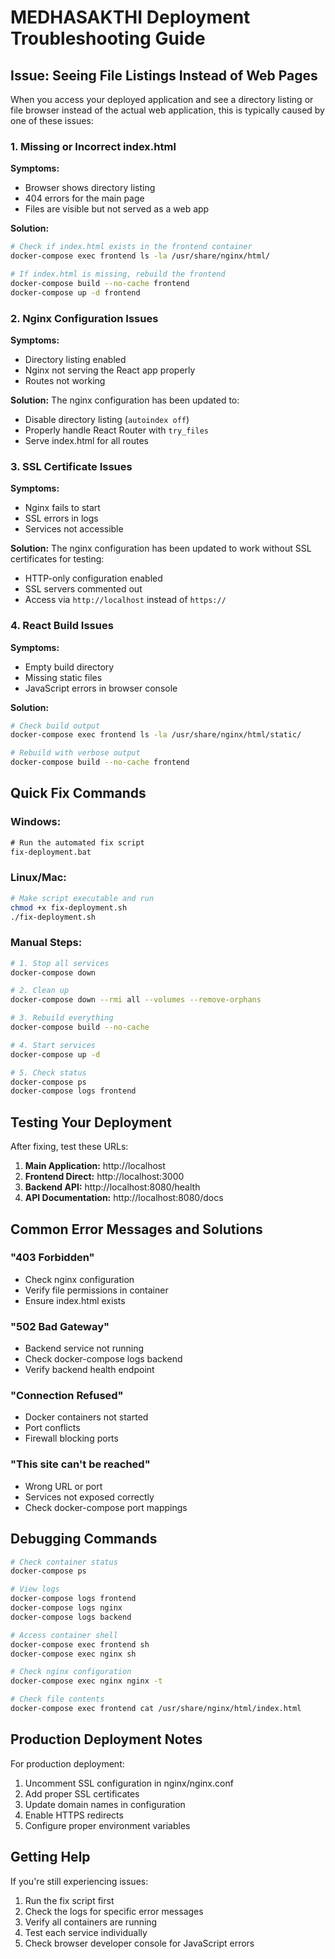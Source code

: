 # MEDHASAKTHI Deployment Troubleshooting Guide

## Issue: Seeing File Listings Instead of Web Pages

When you access your deployed application and see a directory listing or file browser instead of the actual web application, this is typically caused by one of these issues:

### 1. **Missing or Incorrect index.html**

**Symptoms:**
- Browser shows directory listing
- 404 errors for the main page
- Files are visible but not served as a web app

**Solution:**
```bash
# Check if index.html exists in the frontend container
docker-compose exec frontend ls -la /usr/share/nginx/html/

# If index.html is missing, rebuild the frontend
docker-compose build --no-cache frontend
docker-compose up -d frontend
```

### 2. **Nginx Configuration Issues**

**Symptoms:**
- Directory listing enabled
- Nginx not serving the React app properly
- Routes not working

**Solution:**
The nginx configuration has been updated to:
- Disable directory listing (`autoindex off`)
- Properly handle React Router with `try_files`
- Serve index.html for all routes

### 3. **SSL Certificate Issues**

**Symptoms:**
- Nginx fails to start
- SSL errors in logs
- Services not accessible

**Solution:**
The nginx configuration has been updated to work without SSL certificates for testing:
- HTTP-only configuration enabled
- SSL servers commented out
- Access via `http://localhost` instead of `https://`

### 4. **React Build Issues**

**Symptoms:**
- Empty build directory
- Missing static files
- JavaScript errors in browser console

**Solution:**
```bash
# Check build output
docker-compose exec frontend ls -la /usr/share/nginx/html/static/

# Rebuild with verbose output
docker-compose build --no-cache frontend
```

## Quick Fix Commands

### Windows:
```cmd
# Run the automated fix script
fix-deployment.bat
```

### Linux/Mac:
```bash
# Make script executable and run
chmod +x fix-deployment.sh
./fix-deployment.sh
```

### Manual Steps:
```bash
# 1. Stop all services
docker-compose down

# 2. Clean up
docker-compose down --rmi all --volumes --remove-orphans

# 3. Rebuild everything
docker-compose build --no-cache

# 4. Start services
docker-compose up -d

# 5. Check status
docker-compose ps
docker-compose logs frontend
```

## Testing Your Deployment

After fixing, test these URLs:

1. **Main Application:** http://localhost
2. **Frontend Direct:** http://localhost:3000
3. **Backend API:** http://localhost:8080/health
4. **API Documentation:** http://localhost:8080/docs

## Common Error Messages and Solutions

### "403 Forbidden"
- Check nginx configuration
- Verify file permissions in container
- Ensure index.html exists

### "502 Bad Gateway"
- Backend service not running
- Check docker-compose logs backend
- Verify backend health endpoint

### "Connection Refused"
- Docker containers not started
- Port conflicts
- Firewall blocking ports

### "This site can't be reached"
- Wrong URL or port
- Services not exposed correctly
- Check docker-compose port mappings

## Debugging Commands

```bash
# Check container status
docker-compose ps

# View logs
docker-compose logs frontend
docker-compose logs nginx
docker-compose logs backend

# Access container shell
docker-compose exec frontend sh
docker-compose exec nginx sh

# Check nginx configuration
docker-compose exec nginx nginx -t

# Check file contents
docker-compose exec frontend cat /usr/share/nginx/html/index.html
```

## Production Deployment Notes

For production deployment:
1. Uncomment SSL configuration in nginx/nginx.conf
2. Add proper SSL certificates
3. Update domain names in configuration
4. Enable HTTPS redirects
5. Configure proper environment variables

## Getting Help

If you're still experiencing issues:
1. Run the fix script first
2. Check the logs for specific error messages
3. Verify all containers are running
4. Test each service individually
5. Check browser developer console for JavaScript errors
